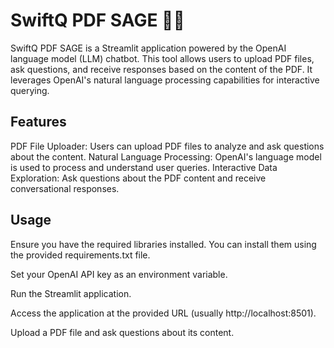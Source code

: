 # SwiftQ PDF SAGE 📄💬
SwiftQ PDF SAGE is a Streamlit application powered by the OpenAI language model (LLM) chatbot. This tool allows users to upload PDF files, ask questions, and receive responses based on the content of the PDF. It leverages OpenAI's natural language processing capabilities for interactive querying.

## Features
PDF File Uploader: Users can upload PDF files to analyze and ask questions about the content.
Natural Language Processing: OpenAI's language model is used to process and understand user queries.
Interactive Data Exploration: Ask questions about the PDF content and receive conversational responses.

## Usage
Ensure you have the required libraries installed. You can install them using the provided requirements.txt file.

Set your OpenAI API key as an environment variable.

Run the Streamlit application.

Access the application at the provided URL (usually http://localhost:8501).

Upload a PDF file and ask questions about its content.
